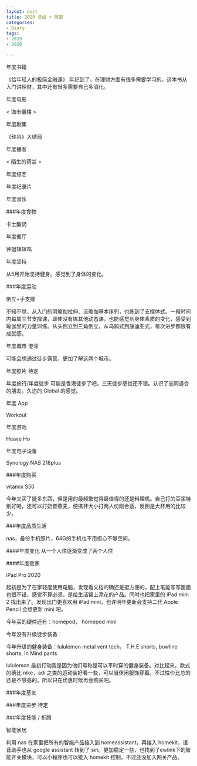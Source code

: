 ```yaml
---
layout: post
title: 2020 总结 + 展望
categories: 
- Diary
tags:
- 2019
- 2020

---
```


年度书籍

《给年轻人的极简金融课》
年纪到了，在理财方面有很多需要学习的。这本书从入门讲理财，其中还有很多需要自己多消化。





年度电影

< 海市蜃楼 >



年度剧集

《硅谷》大结局


<!--more-->


年度播客

< 陌生的荷兰 >



年度综艺


年度纪录片


年度音乐



###年度食物

卡士酸奶


年度餐厅

钟姐钵钵鸡

年度坚持

从5月开始坚持健身。感觉到了身体的变化。




###年度运动

倒立+手支撑

不知不觉，从入门的阴瑜伽拉伸、流瑜伽基本序列，也练到了支撑体式。一段时间内每周三节支撑课，即使没有练其他动态课，也能感觉到身体素质的变化，感受到瑜伽里的力量训练。从头倒立到三角倒立，从乌鸦式到康迪亚式，每次进步都很有成就感。



年度城市
港深

可能会想通过徒步露营，更加了解这两个城市。



年度照片
待定



年度旅行/年度徒步
可能是香港徒步了吧，三天徒步感觉还不错。认识了志同道合的朋友。久违的 Global 的感觉。



年度 App

Workout



年度游戏

Heave Ho


年度电子设备

Synology NAS 218plus

###年度购买

vitamix S50

今年又买了挺多东西，但是用的最频繁觉得最值得的还是料理机。自己打的豆浆特别好喝，还可以打奶昔燕麦，便携杯大小打两人份刚合适，反倒是大杯用的比较少。


###年度品质生活

nas，备份手机照片，64G的手机也不用担心不够空间。


####年度变化
从一个人住逐渐变成了两个人住



####年度败家

iPad Pro 2020

起初是为了在家轻度使用电脑，发现看文档的确还是挺方便的，配上笔能写写画画也很不错，感觉不算必须，是给生活锦上添花的产品。同时也把家里的 iPad mini 2 找出来了。发现出门更喜欢用 iPad mini，也许明年更新会支持二代 Apple Pencil 会想更新 mini 吧。

今年买的硬件还有：homepod， homepod mini

今年没有升级徒步装备：

今年升级的健身装备：lululemon metal vent tech， T.H.E shorts, bowline shorts, In Mind pants

lululemon 最初打动我是因为他们号称是可以平时穿的健身装备。对比起来，款式的确比 nike，adi 之类的运动装好看一些，可以当休闲服饰穿着。不过性价比总的还是不够高的。所以只在优惠时候再会购买吧。


###年度基友





###年度进步
待定



###年度技能 / 折腾

智能家居

利用 nas 在家里把所有的智能产品接入到 homeassistant，再接入 homekit，语音助手也从 google assistant 转到了 siri。更加稳定一些，也找到了ewlink下的智能开关模块，可以小程序也可以接入 homekit 控制，不过还没加入网关产品。


